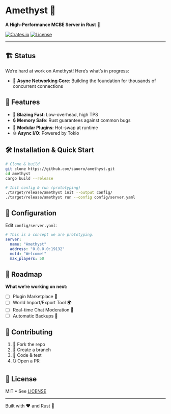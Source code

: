 # Amethyst 🚀
**A High-Performance MCBE Server in Rust** 🦀

[![Crates.io](https://img.shields.io/crates/v/amethyst-server)](https://crates.io/crates/amethyst-server) [![License](https://img.shields.io/crates/l/amethyst-server)](LICENSE)

---

## 🏗️ Status
We’re hard at work on Amethyst! Here’s what’s in progress:
- 🔧 **Async Networking Core**: Building the foundation for thousands of concurrent connections

## 🎉 Features
- 🚀 **Blazing Fast**: Low-overhead, high TPS
- 🔒 **Memory Safe**: Rust guarantees against common bugs
- 🧩 **Modular Plugins**: Hot-swap at runtime
- 🌐 **Async I/O**: Powered by Tokio

## 🛠️ Installation & Quick Start
```bash
# Clone & build
git clone https://github.com/sauoro/amethyst.git
cd amethyst
cargo build --release

# Init config & run (prototyping)
./target/release/amethyst init --output config/
./target/release/amethyst run --config config/server.yaml
```


## 📄 Configuration
Edit `config/server.yaml`:
```yaml
# This is a concept we are prototyping.
server:
  name: "Amethyst"
  address: "0.0.0.0:19132"
  motd: "Welcome!"
  max_players: 50
```

## 📝 Roadmap
**What we’re working on next:**
- [ ] Plugin Marketplace 🛒
- [ ] World Import/Export Tool 🌍
- [ ] Real-time Chat Moderation 💬
- [ ] Automatic Backups 🔄

## 💖 Contributing
1. 🍴 Fork the repo
2. 🌿 Create a branch
3. 🚧 Code & test
4. 🔃 Open a PR

## 📜 License
MIT • See [LICENSE](LICENSE)

---
Built with ❤️ and Rust 🦀

